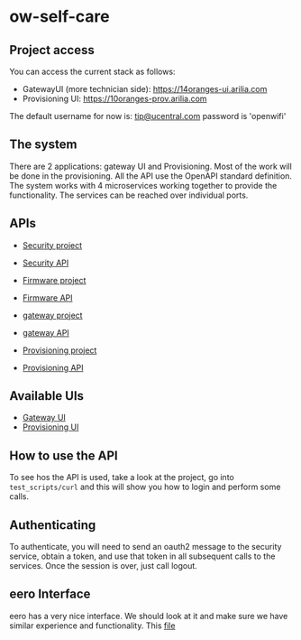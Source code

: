 # ow-self-care

## Project access
You can access the current stack as follows:
- GatewayUI (more technician side): https://14oranges-ui.arilia.com
- Provisioning UI: https://10oranges-prov.arilia.com

The default username for now is: tip@ucentral.com password is 'openwifi'

## The system
There are 2 applications: gateway UI and Provisioning. Most of the work will be done in the provisioning. All the API use the OpenAPI standard definition. The 
system works with 4 microservices working together to provide the functionality. The services can be reached over individual ports. 

## APIs
- [Security project](https://github.com/Telecominfraproject/wlan-cloud-ucentralsec)
- [Security API](https://github.com/Telecominfraproject/wlan-cloud-ucentralsec/blob/main/openpapi/ucentralsec/owsec.yaml)

- [Firmware project](https://github.com/Telecominfraproject/wlan-cloud-ucentralfms)
- [Firmware API](https://github.com/Telecominfraproject/wlan-cloud-ucentralfms/blob/main/openapi/owfms.yaml)

- [gateway project](https://github.com/Telecominfraproject/wlan-cloud-ucentralgw)
- [gateway API](https://github.com/Telecominfraproject/wlan-cloud-ucentralgw/blob/master/openapi/ucentral/owgw.yaml)

- [Provisioning project](https://github.com/Telecominfraproject/wlan-cloud-owprov)
- [Provisioning API](https://github.com/Telecominfraproject/wlan-cloud-owprov/blob/main/openapi/owprov.yaml)

## Available UIs
- [Gateway UI](https://github.com/stephb9959/wlan-cloud-ucentralgw-ui)
- [Provisioning UI](https://github.com/stephb9959/ow-prov)

## How to use the API
To see hos the API is used, take a look at the project, go into `test_scripts/curl` and this will show you how to login and perform some calls.

## Authenticating
To authenticate, you will need to send an oauth2 message to the security service, obtain a token, and use that token in all subsequent calls to the services. Once the session is over, just call logout.

## eero Interface
eero has a very nice interface. We should look at it and make sure we have similar experience and functionality. This [file](https://github.com/stephb9959/ow-self-care/main/eero-app.docx)


